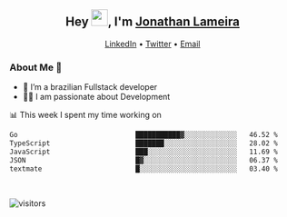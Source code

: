 <h2 align="center">Hey <img src="https://github.com/TheDudeThatCode/TheDudeThatCode/blob/master/Assets/Hi.gif" width="29">, I'm <a href="https://www.linkedin.com/in/jonathanlameira/">Jonathan Lameira</a></h2>
<p align="center">
  <a href="https://www.linkedin.com/in/jonathanlameira/">LinkedIn</a> •
  <a href="https://twitter.com/jlameira">Twitter</a> •
  <a href="mailto:jlameira@gmail.com">Email</a>
</p>

### About Me 🚀
- 🌱  I’m a brazilian Fullstack developer</br>
- 👨‍💻  I am passionate about Development</br>

<!-- ![Jonathan Lameira github stats](https://github-readme-stats.vercel.app/api?username=jlameirameli&show_icons=true&hide_border=true)&nbsp;&nbsp; -->

📊 This week I spent my time working on
<!--START_SECTION:waka-->

```txt
Go                             ███████████▓░░░░░░░░░░░░░   46.52 %
TypeScript                     ███████░░░░░░░░░░░░░░░░░░   28.02 %
JavaScript                     ███░░░░░░░░░░░░░░░░░░░░░░   11.69 %
JSON                           █▓░░░░░░░░░░░░░░░░░░░░░░░   06.37 %
textmate                       █░░░░░░░░░░░░░░░░░░░░░░░░   03.40 %
```

<!--END_SECTION:waka-->

<br />

![visitors](https://visitor-badge.laobi.icu/badge?page_id=jlameira.jlameira)
